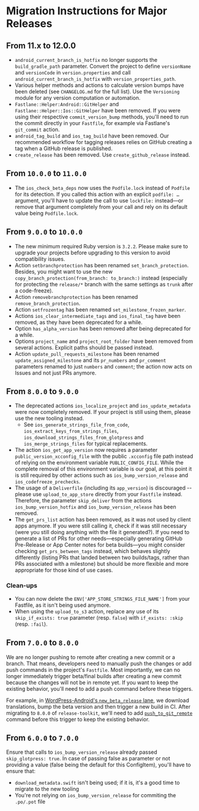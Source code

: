 # Migration Instructions for Major Releases

## From 11.x to 12.0.0

- `android_current_branch_is_hotfix` no longer supports the `build_gradle_path` parameter. Convert the project to define `versionName` and `versionCode` in `version.properties` and call `android_current_branch_is_hotfix` with `version_properties_path`.
- Various helper methods and actions to calculate version bumps have been deleted (see `CHANGELOG.md` for the full list). Use the `Versioning` module for any version computation or automation.
- `Fastlane::Helper:Android::GitHelper` and `Fastlane::Helper::Ios::GitHelper` have been removed. If you were using their respective `commit_version_bump` methods, you'll need to run the commit directly in your `Fastfile`, for example via Fastlane's `git_commit` action.
- `android_tag_build` and `ios_tag_build` have been removed. Our recommended workflow for tagging releases relies on GitHub creating a tag when a GitHub release is published.
- `create_release` has been removed. Use `create_github_release` instead.

## From `10.0.0` to `11.0.0`

- The `ios_check_beta_deps` now uses the `Podfile.lock` instead of `Podfile` for its detection. If you called this action with an explicit `podfile: …` argument, you'll have to update the call to use `lockfile:` instead—or remove that argument completely from your call and rely on its default value being `Podfile.lock`.

## From `9.0.0` to `10.0.0`

 - The new minimum required Ruby version is `3.2.2`. Please make sure to upgrade your projects before upgrading to this version to avoid compatibility issues.
 - Action `setbranchprotection` has been renamed `set_branch_protection`. Besides, you might want to use the new `copy_branch_protection(from_branch: to_branch:)` instead (especially for protecting the `release/*` branch with the same settings as `trunk` after a code-freeze).
 - Action `removebranchprotection` has been renamed `remove_branch_protection`.
 - Action `setfrozentag` has been renamed `set_milestone_frozen_marker`.
 - Actions `ios_clear_intermediate_tags` and `ios_final_tag` have been removed, as they have been deprecated for a while.
 - Option `has_alpha_version` has been removed after being deprecated for a while.
 - Options `project_name` and `project_root_folder` have been removed from several actions. Explicit paths should be passed instead.
 - Action `update_pull_requests_milestone` has been renamed `update_assigned_milestone` and its `pr_numbers` and `pr_comment` parameters renamed to just `numbers` and `comment`; the action now acts on Issues and not just PRs anymore.

## From `8.0.0` to `9.0.0`

- The deprecated actions `ios_localize_project` and `ios_update_metadata` were now completely removed. If your project is still using them, please use the new tooling instead.
  - See `ios_generate_strings_file_from_code`, `ios_extract_keys_from_strings_files`, `ios_download_strings_files_from_glotpress` and `ios_merge_strings_files` for typical replacements.
- The action `ios_get_app_version` now requires a parameter `public_version_xcconfig_file` with the public `.xcconfig` file path instead of relying on the environment variable `PUBLIC_CONFIG_FILE`. While the complete removal of this environment variable is our goal, at this point it is still required by other actions such as `ios_bump_version_release` and `ios_codefreeze_prechecks`.
- The usage of a `Deliverfile` (including its `app_version`) is discouraged -- please use `upload_to_app_store` directly from your `Fastfile` instead. Therefore, the parameter `skip_deliver` from the actions `ios_bump_version_hotfix` and `ios_bump_version_release` has been removed.
- The `get_prs_list` action has been removed, as it was not used by client apps anymore. If you were still calling it, check if it was still necessary (were you still doing anything with the file it generated?).
  If you need to generate a list of PRs for other needs—especially generating GitHub Pre-Release or App Center notes for beta builds—you might consider checking `get_prs_between_tags` instead, which behaves slightly differently
  (listing PRs that landed between two builds/tags, rather than PRs associated with a milestone) but should be more flexible and more appropriate for those kind of use cases.

### Clean-ups

- You can now delete the `ENV['APP_STORE_STRINGS_FILE_NAME']` from your Fastfile, as it isn't being used anymore.
- When using the `upload_to_s3` action, replace any use of its `skip_if_exists: true` parameter (resp. `false`) with `if_exists: :skip` (resp. `:fail`).

## From `7.0.0` to `8.0.0`

We are no longer pushing to remote after creating a new commit or a branch. That means, developers need to manually push the changes or add push commands in the project's `Fastfile`. Most importantly, we can no longer immediately trigger beta/final builds after creating a new commit because the changes will not be in remote yet. If you want to keep the existing behavior, you'll need to add a push command before these triggers.

For example, in [WordPress-Android's `new_beta_release` lane](https://github.com/wordpress-mobile/WordPress-Android/blob/0c64cb84c256e004473e97d72b4ac6682ebc140b/fastlane/lanes/release.rb#L86), we download translations, bump the beta version and then trigger a new build in CI. After migrating to `8.0.0` of `release-toolkit`, we'll need to add [`push_to_git_remote`](https://docs.fastlane.tools/actions/push_to_git_remote/) command before this trigger to keep the existing behavior.

## From `6.0.0` to `7.0.0`

Ensure that calls to `ios_bump_version_release` already passed `skip_glotpress: true`.
In case of passing false as parameter or not providing a value (false being the default for this ConfigItem), you'll have to ensure that:
- `download_metadata.swift` isn't being used; if it is, it's a good time to migrate to the new tooling
- You're not relying on `ios_bump_version_release` for commiting the `.po/.pot` file
